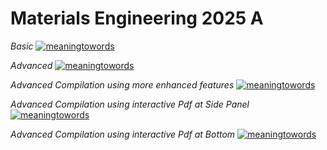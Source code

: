 # Materials Engineering 2025 A 

*Basic*
[![meaningtowords](https://img.shields.io/badge/pytexManuscriptsGUI-streamlit-red)](https://latexcompiler-materialsphysics.streamlit.app/)

*Advanced*
[![meaningtowords](https://img.shields.io/badge/pytexAdvancedGUI-streamlit-red)](https://advancedlatexcompiler-materialsphysics.streamlit.app/)

*Advanced Compilation using more enhanced features*
[![meaningtowords](https://img.shields.io/badge/pytexlmAdvancedGUI-streamlit-red)](https://advancedtexcompilation-lm.streamlit.app/)

*Advanced Compilation using interactive Pdf at Side Panel*
[![meaningtowords](https://img.shields.io/badge/pytexpdfGUI-streamlit-red)](https://advancedinteractivetexcompiler-lm.streamlit.app/)

*Advanced Compilation using interactive Pdf at Bottom*
[![meaningtowords](https://img.shields.io/badge/pytexbpdfGUI-streamlit-red)](https://interactivelatex-bottompdf.streamlit.app/)


